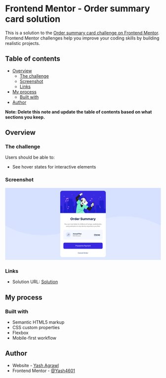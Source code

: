 # Frontend Mentor - Order summary card solution

This is a solution to the [Order summary card challenge on Frontend Mentor](https://www.frontendmentor.io/challenges/order-summary-component-QlPmajDUj). Frontend Mentor challenges help you improve your coding skills by building realistic projects. 

## Table of contents

- [Overview](#overview)
  - [The challenge](#the-challenge)
  - [Screenshot](#screenshot)
  - [Links](#links)
- [My process](#my-process)
  - [Built with](#built-with)
- [Author](#author)

**Note: Delete this note and update the table of contents based on what sections you keep.**

## Overview

### The challenge

Users should be able to:

- See hover states for interactive elements

### Screenshot

![](./design/my-design.png)


### Links

- Solution URL: [Solution](https://github.com/Yash4601/Order-Summary-Component)

## My process

### Built with

- Semantic HTML5 markup
- CSS custom properties
- Flexbox
- Mobile-first workflow
## Author

- Website - [Yash Agrawl](https://www.your-site.com)
- Frontend Mentor - [@Yash4601](https://www.frontendmentor.io/profile/Yash4601)
